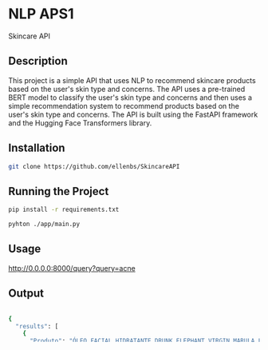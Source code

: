 # NLP APS1

Skincare API

## Description

This project is a simple API that uses NLP to recommend skincare products based on the user's skin type and concerns. The API uses a pre-trained BERT model to classify the user's skin type and concerns and then uses a simple recommendation system to recommend products based on the user's skin type and concerns. The API is built using the FastAPI framework and the Hugging Face Transformers library. 


## Installation

```bash
git clone https://github.com/ellenbs/SkincareAPI
```

## Running the Project

```bash
pip install -r requirements.txt
```

```bash
pyhton ./app/main.py
```

## Usage
http://0.0.0.0:8000/query?query=acne

## Output

```bash

{
  "results": [
    {
      "Produto": "ÓLEO FACIAL HIDRATANTE DRUNK ELEPHANT VIRGIN MARULA LUXURY FACIAL OIL",
      "Marca": "DRUNK ELEPHANT",
      "Review": "Não deixa a pele oleosa (tenho acne). Fica bem sequinho, diminui linhas finas, hidrata e senti que ajuda na cicatrização da acne! Show!!!",
      "Relevancia": 0.442796484433295
    },
    {
      "Produto": "LOÇÃO TONIFICANTE HIDRATANTE CLARINS",
      "Marca": "CLARINS",
      "Review": "FINALMENTE ACHEI MEU HIDRATANTE PARA ACNE FUNGICA",
      "Relevancia": 0.369487849782322
    },
    {
      "Produto": "DOUBLE SÉRUM AVANÇADO GUERLAIN ABEILLE ROYALE",
      "Marca": "GUERLAIN",
      "Review": "De todos os cremes p/ hidratação do rosto foi o que mais me adaptei, além de não desenvolver acne",
      "Relevancia": 0.279610596580202
    },
    {
      "Produto": "BEE GLOW - HIDRATAÇÃO COM EFEITO DEWY - ABEILLE ROYALE",
      "Marca": "GUERLAIN",
      "Review": "Pele madura e oleosa, podendo ter acne Este serum me deixa hidratada sem ficar oleosa Eu adoro, uso faz uns 4 meses",
      "Relevancia": 0.234945548696429
    },
    {
      "Produto": "GEL DE LIMPEZA FACIAL ANTI-IMPERFEIÇÕES SEPHORA COLLECTION FACE & BODY CLEANSER",
      "Marca": "SEPHORA COLLECTION",
      "Review": "Não é irritante, não resseca, não queima a pele, não tem cheiro e faz seu trabalho. Ajuda com a acne e tira bem a maquiagem. Recomendo.",
      "Relevancia": 0.227490441217988
    },
    {
      "Produto": "DOUBLE SÉRUM AVANÇADO GUERLAIN ABEILLE ROYALE",
      "Marca": "GUERLAIN",
      "Review": "Hidrata sem pesar, não causou nenhuma acne e deixa a pele com muito viço. Perfeito antes da make, mesmo em dias quentes. Já estou no meu segundo frasco.",
      "Relevancia": 0.226213531833509
    }
    ]
}
```
## Authors

Ellen Shen e Joao Magalhaes